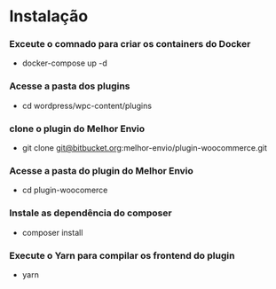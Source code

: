 # Instalação

### Exceute o comnado para criar os containers do Docker
- docker-compose up -d

### Acesse a pasta dos plugins
- cd wordpress/wpc-content/plugins

### clone o plugin do Melhor Envio
- git clone git@bitbucket.org:melhor-envio/plugin-woocommerce.git

### Acesse a pasta do plugin do Melhor Envio
- cd plugin-woocomerce

### Instale as dependência do composer
- composer install

### Execute o Yarn para compilar os frontend do plugin
- yarn
